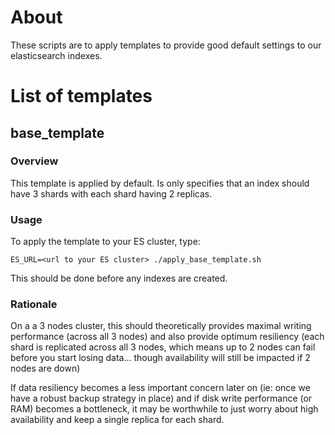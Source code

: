 # About

These scripts are to apply templates to provide good default settings to our elasticsearch indexes.

# List of templates

## base_template

### Overview

This template is applied by default. Is only specifies that an index should have 3 shards with each shard having 2 replicas.

### Usage

To apply the template to your ES cluster, type:

```
ES_URL=<url to your ES cluster> ./apply_base_template.sh
```

This should be done before any indexes are created.

### Rationale

On a a 3 nodes cluster, this should theoretically provides maximal writing performance (across all 3 nodes) and also provide optimum resiliency (each shard is replicated across all 3 nodes, which means up to 2 nodes can fail before you start losing data... though availability will still be impacted if 2 nodes are down)

If data resiliency becomes a less important concern later on (ie: once we have a robust backup strategy in place) and if disk write performance (or RAM) becomes a bottleneck, it may be worthwhile to just worry about high availability and keep a single replica for each shard.
